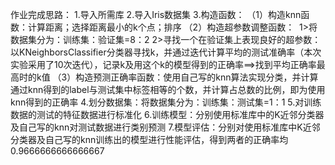 作业完成思路：
1.导入所需库
2.导入Iris数据集
3.构造函数：
​	（1）构造knn函数：计算距离；选择距离最小的k个点；排序
​    （2）构造超参数调整函数：
​    		1>将数据集分为：训练集：验证集=8：2
​                2>寻找一个在验证集上表现良好的超参数：以KNeighborsClassifier分类器寻找k，并通过迭代计算平均的测试准确率（本次实验采用了10次迭代），记录k及用这个k的模型得到的正确率
​            ==>找到平均正确率最高时的k值
​	（3）构造预测正确率函数：使用自己写的knn算法实现分类，并计算通过knn得到的label与测试集中标签相等的个数，并计算占总数的比例，即为使用knn得到的正确率
4.划分数据集：将数据集分为：训练集：测试集=1：1
5.对训练数据的测试的特征数据进行标准化
6.训练模型：分别使用标准库中的K近邻分类器及自己写的knn对测试数据进行类别预测
7.模型评估：分别对使用标准库中K近邻分类器及自己写的knn训练出的模型进行性能评估，得到两者的正确率均0.9666666666666667
